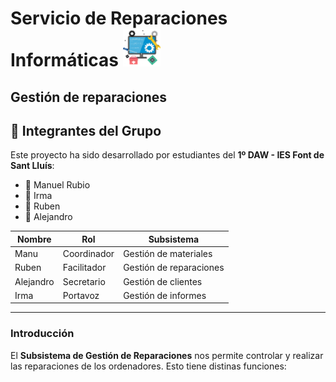 # Servicio de Reparaciones Informáticas  <img src="LogoEmpresa.png" alt="Icono" width="60"/>

## Gestión de reparaciones

## :busts_in_silhouette: Integrantes del Grupo

Este proyecto ha sido desarrollado por estudiantes del **1º DAW - IES Font de Sant Lluís**:

- :bust_in_silhouette: Manuel Rubio
- :bust_in_silhouette: Irma
- :bust_in_silhouette: Ruben
- :bust_in_silhouette: Alejandro

| Nombre     | Rol   | Subsistema             |
|------------|-------|------------------------|
| Manu       | Coordinador   | Gestión de materiales  |
| Ruben      | Facilitador   | Gestión de reparaciones|
| Alejandro  |  Secretario   | Gestión de clientes    |
| Irma       |   Portavoz | Gestión de informes    |

---
### Introducción
El **Subsistema de Gestión de Reparaciones** nos permite controlar y realizar las reparaciones de los ordenadores. Esto tiene distinas funciones:

